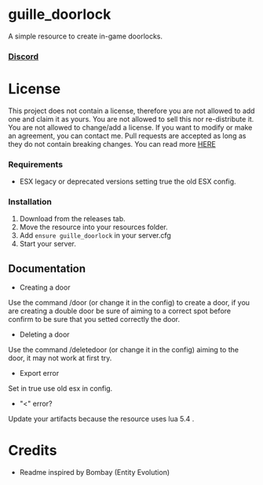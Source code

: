 # guille_doorlock
A simple resource to create in-game doorlocks.

### [Discord](https://discord.gg/eBpmkW6e5j)

# License
This project does not contain a license, therefore you are not allowed to add one and claim it as yours. You are not allowed to sell this nor re-distribute it. You are not allowed to change/add a license. If you want to modify or make an agreement, you can contact me. Pull requests are accepted as long as they do not contain breaking changes. You can read more [HERE](https://opensource.stackexchange.com/questions/1720/what-can-i-assume-if-a-publicly-published-project-has-no-license) 

### Requirements

- ESX legacy or deprecated versions setting true the old ESX config.

### Installation
1) Download from the releases tab.
2) Move the resource into your resources folder.
3) Add `ensure guille_doorlock` in your server.cfg
4) Start your server.

## Documentation

- Creating a door

Use the command /door (or change it in the config) to create a door, if you are creating a double door be sure of aiming to a correct spot before confirm to be sure that you setted correctly the door.

- Deleting a door

Use the command /deletedoor (or change it in the config) aiming to the door, it may not work at first try.

- Export error

Set in true use old esx in config.

- "<" error?

Update your artifacts because the resource uses lua 5.4 .

# Credits

- Readme inspired by Bombay (Entity Evolution)
